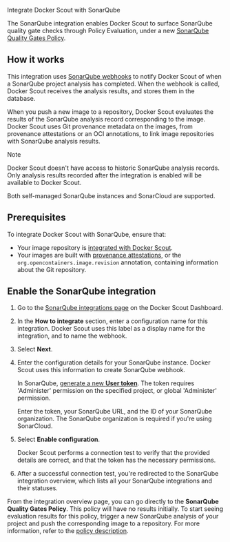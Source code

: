 Integrate Docker Scout with SonarQube


The SonarQube integration enables Docker Scout to surface SonarQube quality
gate checks through Policy Evaluation, under a new [SonarQube Quality Gates
Policy](/manuals/scout/policy/_index.md#sonarqube-quality-gates-policy).

## How it works

This integration uses [SonarQube
webhooks](https://docs.sonarsource.com/sonarqube/latest/project-administration/webhooks/)
to notify Docker Scout of when a SonarQube project analysis has completed. When
the webhook is called, Docker Scout receives the analysis results, and stores
them in the database.

When you push a new image to a repository, Docker Scout evaluates the results
of the SonarQube analysis record corresponding to the image. Docker Scout uses
Git provenance metadata on the images, from provenance attestations or an OCI
annotations, to link image repositories with SonarQube analysis results.

> [!NOTE]
>
> Docker Scout doesn't have access to historic SonarQube analysis records. Only
> analysis results recorded after the integration is enabled will be available
> to Docker Scout.

Both self-managed SonarQube instances and SonarCloud are supported.

## Prerequisites

To integrate Docker Scout with SonarQube, ensure that:

- Your image repository is [integrated with Docker Scout](../_index.md#container-registries).
- Your images are built with [provenance attestations](/manuals/build/metadata/attestations/slsa-provenance.md),
  or the `org.opencontainers.image.revision` annotation,
  containing information about the Git repository.

## Enable the SonarQube integration

1. Go to the [SonarQube integrations page](https://scout.docker.com/settings/integrations/sonarqube/)
   on the Docker Scout Dashboard.
2. In the **How to integrate** section, enter a configuration name for this
   integration. Docker Scout uses this label as a display name for the
   integration, and to name the webhook.
3. Select **Next**.
4. Enter the configuration details for your SonarQube instance. Docker Scout
   uses this information to create SonarQube webhook.

   In SonarQube, [generate a new **User token**](https://docs.sonarsource.com/sonarqube/latest/user-guide/user-account/generating-and-using-tokens/#generating-a-token).
   The token requires 'Administer' permission on the specified project, or
   global 'Administer' permission.

   Enter the token, your SonarQube URL, and the ID of your SonarQube
   organization. The SonarQube organization is required if you're using
   SonarCloud.

5. Select **Enable configuration**.

   Docker Scout performs a connection test to verify that the provided details
   are correct, and that the token has the necessary permissions.

6. After a successful connection test, you're redirected to the SonarQube
   integration overview, which lists all your SonarQube integrations and their
   statuses.

From the integration overview page, you can go directly to the
**SonarQube Quality Gates Policy**.
This policy will have no results initially. To start seeing evaluation results
for this policy, trigger a new SonarQube analysis of your project and push the
corresponding image to a repository. For more information, refer to the
[policy description](../../policy/_index.md#sonarqube-quality-gates).
